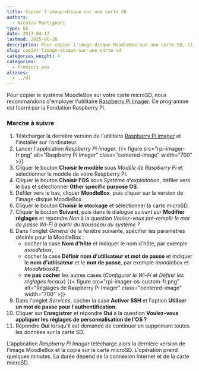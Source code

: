 ```yaml
---
title: Copier l'image-disque sur une carte SD
authors:
  - Nicolas Martignoni
type: kb
date: 2017-04-17
lastmod: 2025-06-28
description: Pour copier l'image-disque MoodleBox sur une carte SD, il suffit de télécharger l'utilitaire Raspberry Pi Imager et de suivre ces instructions.
slug: copier-limage-disque-sur-une-carte-sd
categories_weight: 4
categories:
  - Premiers pas
aliases:
  - ../dl
---
```

Pour copier le système MoodleBox sur votre carte microSD, nous recommandons d'employer l'utilitaire [Raspberry Pi Imager][imager]. Ce programme est fourni par la Fondation Raspberry Pi.

### Marche à suivre

1. Télécharger la dernière version de l'utilitaire [Raspberry Pi Imager][imager] et l'installer sur l'ordinateur.
1. Lancer l'application _Raspberry Pi Imager_.
   {{< figure src="rpi-imager-fr.png" alt="Raspberry Pi Imager" class="centered-image" width="700" >}}
1. Cliquer le bouton __Choisir le modèle__ sous _Modèle de Raspberry Pi_ et sélectionner le modèle de votre Raspberry Pi.
1. Cliquer le bouton __Choisir l'OS__ sous _Système d'exploitation_, défiler vers le bas et sélectionner __Other specific purpose OS__.
1. Défiler vers le bas, cliquer __MoodleBox__, puis cliquer sur la version de l'image-disque MoodleBox.
1. Cliquer le bouton __Choisir le stockage__ et sélectionner la carte microSD.
1. Cliquer le bouton __Suivant__, puis dans le dialogue suivant sur __Modifier réglages__ et répondre _Non_ à la question _Voulez-vous pré-remplir le mot de passe Wi-Fi à partir du trousseau du système ?_
1. Dans l'onglet _Général_ de la fenêtre suivante, spécifier les paramètres désirés pour la MoodleBox :
   - cocher la case __Nom d'hôte__ et indiquer le nom d'hôte, par exemple _moodlebox_,
   - cocher la case __Définir nom d'utilisateur et mot de passe__ et indiquer le __nom d'utilisateur__ et le __mot de passe__, par exemple _moodlebox_ et _Moodlebox4$_,
   - __ne pas cocher__ les autres cases (_Configurer le Wi-Fi_ et _Définir les réglages locaux_)
   {{< figure src="rpi-imager-os-custom-fr.png" alt="Réglages de Raspberry Pi Imager" class="centered-image" width="700" >}}
1. Dans l'onglet _Services_, cocher la case __Activer SSH__ et l'option __Utiliser un mot de passe pour l'authentification__.
1. Cliquer sur __Enregistrer__ et répondre __Oui__ à la question __Voulez-vous appliquer les réglages de personnalisation de l'OS ?__
1. Répondre __Oui__ lorsqu'il est demandé de continuer en supprimant toutes les données sur la carte SD.

L'application _Raspberry Pi Imager_ télécharge alors la dernière version de l'image MoodleBox et la copie sur la carte microSD. L'opération prend quelques minutes. La durée dépend de la connexion Internet et de la carte microSD.

 [imager]: https://www.raspberrypi.com/software/
